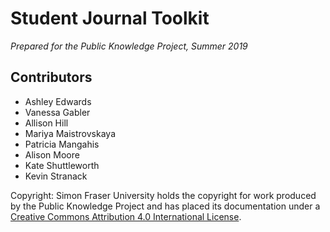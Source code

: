 # Student Journal Toolkit

*Prepared for the Public Knowledge Project, Summer 2019*



## Contributors

* Ashley Edwards
* Vanessa Gabler
* Allison Hill
* Mariya Maistrovskaya
* Patricia Mangahis
* Alison Moore
* Kate Shuttleworth
* Kevin Stranack

Copyright: Simon Fraser University holds the copyright for work produced by the Public Knowledge Project and has placed its documentation under a [Creative Commons Attribution 4.0 International License](https://creativecommons.org/licenses/by/4.0/).
